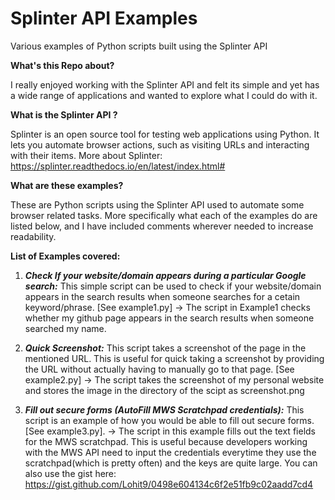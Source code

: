 # Splinter API Examples
Various examples of Python scripts built using the Splinter API

**What's this Repo about?**

I really enjoyed working with the Splinter API and felt its simple and yet has a wide range of applications and wanted to explore what I could do with it.

**What is the Splinter API ?**

Splinter is an open source tool for testing web applications using Python. It lets you automate browser actions, such as visiting URLs and interacting with their items.
More about Splinter: https://splinter.readthedocs.io/en/latest/index.html#

**What are these examples?**

These are Python scripts using the Splinter API used to automate some browser related tasks. More specifically what each of the examples do are listed below, and I have included comments wherever needed to increase readability.

**List of Examples covered:**

1. ***Check If your website/domain appears during a particular Google search:*** This simple script can be used to check if your website/domain appears in the search results when someone searches for a cetain keyword/phrase. [See example1.py]
-> The script in Example1 checks whether my github page appears in the search results when someone searched my name. 

2. ***Quick Screenshot:*** This script takes a screenshot of the page in the mentioned URL. This is useful for quick taking a screenshot by providing the URL without actually having to manually go to that page. [See example2.py]
-> The script takes the screenshot of my personal website and stores the image in the directory of the scipt as screenshot.png

3. ***Fill out secure forms (AutoFill MWS Scratchpad credentials):*** This script is an example of how you would be able to fill out secure forms. [See example3.py]. 
      -> The script in this example fills out the text fields for the MWS scratchpad. This is useful because developers working with the MWS API need to input the credentials everytime they use the scratchpad(which is pretty often) and the keys are quite large. You can also use the gist here: https://gist.github.com/Lohit9/0498e604134c6f2e51fb9c02aadd7cd4


